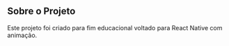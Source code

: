 ## Sobre o Projeto

Este projeto foi criado para fim educacional voltado para React Native com animação.
